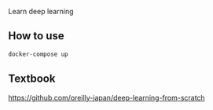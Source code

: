 Learn deep learning

## How to use

```sh
docker-compose up
```

## Textbook
https://github.com/oreilly-japan/deep-learning-from-scratch
